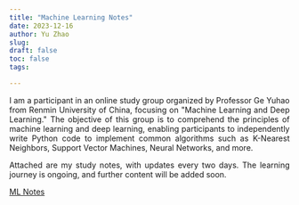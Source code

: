 ```yaml
---
title: "Machine Learning Notes"
date: 2023-12-16
author: Yu Zhao
slug: 
draft: false
toc: false
tags:

---
```


<div style="text-align: justify;">

I am a participant in an online study group organized by Professor Ge Yuhao from Renmin University of China, focusing on "Machine Learning and Deep Learning." The objective of this group is to comprehend the principles of machine learning and deep learning, enabling participants to independently write Python code to implement common algorithms such as K-Nearest Neighbors, Support Vector Machines, Neural Networks, and more.

Attached are my study notes, with updates every two days. The learning journey is ongoing, and further content will be added soon.

[ML Notes](files/posts/Notes_ml.pdf)

</div>